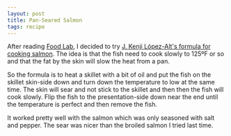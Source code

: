 ```yaml
---
layout: post
title: Pan-Seared Salmon
tags: recipe
---
```

After reading [Food Lab](http://www.kenjilopezalt.com/), I decided to try [J. Kenji López-Alt's formula for cooking salmon](/food/recipe_list/Recipes/Ultra-Crisp-Skinned%20Pan-Roasted%20Fish%20Fillets.html). The idea is that the fish need to cook slowly to 125ºF or so and that the fat by the skin will slow the heat from a pan.

So the formula is to heat a skillet with a bit of oil and put the fish on the skillet skin-side down and turn down the temperature to low at the same time. The skin will sear and not stick to the skillet and then then the fish will cook slowly. Flip the fish to the presentation-side down near the end until the temperature is perfect and then remove the fish.

It worked pretty well with the salmon which was only seasoned with salt and pepper. The sear was nicer than the broiled salmon I tried last time.